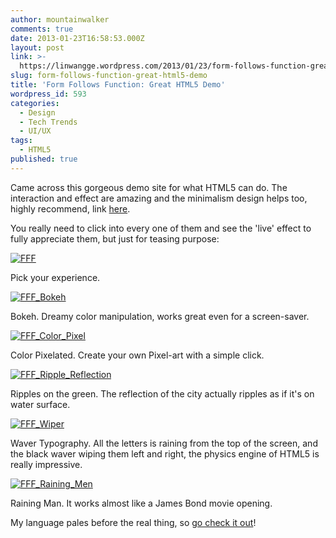 ```yaml
---
author: mountainwalker
comments: true
date: 2013-01-23T16:58:53.000Z
layout: post
link: >-
  https://linwangge.wordpress.com/2013/01/23/form-follows-function-great-html5-demo/
slug: form-follows-function-great-html5-demo
title: 'Form Follows Function: Great HTML5 Demo'
wordpress_id: 593
categories:
  - Design
  - Tech Trends
  - UI/UX
tags:
  - HTML5
published: true
---
```


Came across this gorgeous demo site for what HTML5 can do. The interaction and effect are amazing and the minimalism design helps too, highly recommend, link [here](http://fff.cmiscm.com/#!/main).

You really need to click into every one of them and see the 'live' effect to fully appreciate them, but just for teasing purpose:

[![FFF](http://linwangge.files.wordpress.com/2013/01/fff.png?w=593)](http://linwangge.files.wordpress.com/2013/01/fff.png)


Pick your experience.




[![FFF_Bokeh](http://linwangge.files.wordpress.com/2013/01/fff_bokeh.png?w=593)](http://linwangge.files.wordpress.com/2013/01/fff_bokeh.png)




Bokeh. Dreamy color manipulation, works great even for a screen-saver.




[![FFF_Color_Pixel](http://linwangge.files.wordpress.com/2013/01/fff_color_pixel.png?w=593)](http://linwangge.files.wordpress.com/2013/01/fff_color_pixel.png)




Color Pixelated. Create your own Pixel-art with a simple click.




[![FFF_Ripple_Reflection](http://linwangge.files.wordpress.com/2013/01/fff_ripple_reflection.png?w=593)](http://linwangge.files.wordpress.com/2013/01/fff_ripple_reflection.png)







Ripples on the green. The reflection of the city actually ripples as if it's on water surface.




[![FFF_Wiper](http://linwangge.files.wordpress.com/2013/01/fff_wiper.png?w=593)](http://linwangge.files.wordpress.com/2013/01/fff_wiper.png)




Waver Typography. All the letters is raining from the top of the screen, and the black waver wiping them left and right, the physics engine of HTML5 is really impressive.




[![FFF_Raining_Men](http://linwangge.files.wordpress.com/2013/01/fff_raining_men.png?w=593)](http://linwangge.files.wordpress.com/2013/01/fff_raining_men.png)







Raining Man. It works almost like a James Bond movie opening.







My language pales before the real thing, so [go check it out](http://fff.cmiscm.com/#!/main)!
